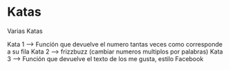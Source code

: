 # Katas
Varias Katas



Kata 1 --> Función que devuelve el numero tantas veces como corresponde a su fila
Kata 2 --> frizzbuzz (cambiar numeros multiplos por palabras)
Kata 3 --> Función que devuelve el texto de los me gusta, estilo Facebook
